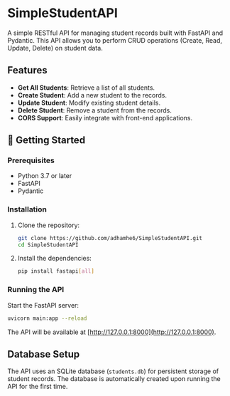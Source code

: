 # SimpleStudentAPI

A simple RESTful API for managing student records built with FastAPI and Pydantic. This API allows you to perform CRUD operations (Create, Read, Update, Delete) on student data.

## Features

- **Get All Students**: Retrieve a list of all students.
- **Create Student**: Add a new student to the records.
- **Update Student**: Modify existing student details.
- **Delete Student**: Remove a student from the records.
- **CORS Support**: Easily integrate with front-end applications.

## 🚀 Getting Started

### Prerequisites

- Python 3.7 or later
- FastAPI
- Pydantic

### Installation

1. Clone the repository:

    ```bash
    git clone https://github.com/adhamhe6/SimpleStudentAPI.git
    cd SimpleStudentAPI
    ```

2. Install the dependencies:

    ```bash
    pip install fastapi[all]
    ```

### Running the API

Start the FastAPI server:

```bash
uvicorn main:app --reload
```

The API will be available at [http://127.0.0.1:8000](http://127.0.0.1:8000).

## Database Setup

The API uses an SQLite database (`students.db`) for persistent storage of student records. The database is automatically created upon running the API for the first time.
